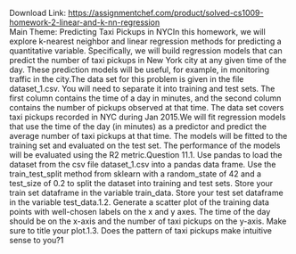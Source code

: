 Download Link: https://assignmentchef.com/product/solved-cs1009-homework-2-linear-and-k-nn-regression
<br>
Main Theme: Predicting Taxi Pickups in NYCIn this homework, we will explore k-nearest neighbor and linear regression methods for predicting a quantitative variable. Specifically, we will build regression models that can predict the number of taxi pickups in New York city at any given time of the day. These prediction models will be useful, for example, in monitoring traffic in the city.The data set for this problem is given in the file dataset_1.csv. You will need to separate it into training and test sets. The first column contains the time of a day in minutes, and the second column contains the number of pickups observed at that time. The data set covers taxi pickups recorded in NYC during Jan 2015.We will fit regression models that use the time of the day (in minutes) as a predictor and predict the average number of taxi pickups at that time. The models will be fitted to the training set and evaluated on the test set. The performance of the models will be evaluated using the R2 metric.Question 11.1. Use pandas to load the dataset from the csv file dataset_1.csv into a pandas data frame. Use the train_test_split method from sklearn with a random_state of 42 and a test_size of 0.2 to split the dataset into training and test sets. Store your train set dataframe in the variable train_data. Store your test set dataframe in the variable test_data.1.2. Generate a scatter plot of the training data points with well-chosen labels on the x and y axes. The time of the day should be on the x-axis and the number of taxi pickups on the y-axis. Make sure to title your plot.1.3. Does the pattern of taxi pickups make intuitive sense to you?1